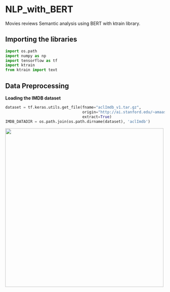 # NLP_with_BERT
Movies reviews Semantic analysis using BERT with ktrain library.

## Importing the libraries

```python
import os.path
import numpy as np
import tensorflow as tf
import ktrain
from ktrain import text
```
##  Data Preprocessing

**Loading the IMDB dataset**

```python
dataset = tf.keras.utils.get_file(fname="aclImdb_v1.tar.gz",
                                  origin="http://ai.stanford.edu/~amaas/data/sentiment/aclImdb_v1.tar.gz",
                                  extract=True)
IMDB_DATADIR = os.path.join(os.path.dirname(dataset), 'aclImdb')
```

<img src= "https://user-images.githubusercontent.com/66487971/91720203-641a6400-eb9f-11ea-8207-0f5315a49d68.png" width = 500>





















































